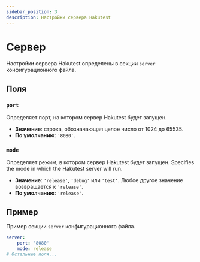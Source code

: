```yaml
---
sidebar_position: 3
description: Настройки сервера Hakutest
---
```


# Сервер

Настройки сервера Hakutest определены в секции `server` конфигурационного файла.

## Поля

### `port`

Определяет порт, на котором сервер Hakutest будет запущен.

-   **Значение**: строка, обозначающая целое число от 1024 до 65535.
-   **По умолчанию**: `'8080'`.

### `mode`

Определяет режим, в котором сервер Hakutest будет запущен.
Specifies the mode in which the Hakutest server will run.

-   **Значение**: `'release'`, `'debug'` или `'test'`. Любое другое значение возвращается к `'release'`.
-   **По умолчанию**: `'release'`.

## Пример

Пример секции `server` конфигурационного файла.

```yaml title='config.yaml'
server:
    port: '8080'
    mode: release
# Остальные поля...
```
